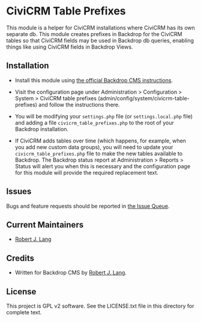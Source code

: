 CiviCRM Table Prefixes
======================

This module is a helper for CiviCRM installations where CiviCRM has its own separate db. This module creates prefixes in Backdrop for the CiviCRM tables so that CiviCRM fields may be used in Backdrop db queries, enabling things like using CiviCRM fields in Backdrop Views.

Installation
------------

- Install this module using [the official Backdrop CMS instructions](https://backdropcms.org/guide/modules).

- Visit the configuration page under Administration > Configuration > System >
  CiviCRM table prefixes (admin/config/system/civicrm-table-prefixes) and follow the instructions there.
  
- You will be modifying your `settings.php` file (or `settings.local.php` file) and adding a file `civicrm_table_prefixes.php` to the root of your Backdrop installation.

- If CiviCRM adds tables over time (which happens, for example, when you add new custom data groups), you will need to update your `civicrm_table_prefixes.php` file to make the new tables available to Backdrop. The Backdrop status report at Administration > Reports > Status will alert you when this is necessary and the configuration page for this module will provide the required replacement text.
  
Issues
------

Bugs and feature requests should be reported in [the Issue Queue](https://github.com/backdrop-contrib/civicrm_table_prefixes/issues).

Current Maintainers
-------------------

- [Robert J. Lang](https://github.com/bugfolder)

Credits
-------

- Written for Backdrop CMS by [Robert J. Lang](https://github.com/bugfolder).

License
-------

This project is GPL v2 software.
See the LICENSE.txt file in this directory for complete text.

